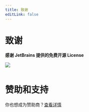 ```yaml
---
title: 致谢
editLink: false
---
```

# 致谢

**感谢 JetBrains 提供的免费开源 License**

![](/JetBrains.png)

<div style="clear: both;margin-bottom: 50px;"></div>

# 赞助和支持

你也想成为赞助商？[查看详情](/sponsor)
